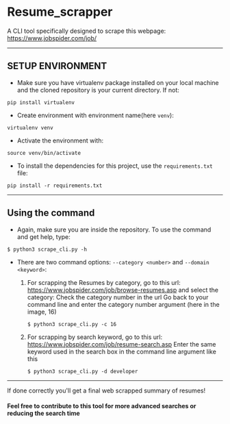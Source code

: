 # Resume_scrapper

A CLI tool specifically designed to scrape this webpage: https://www.jobspider.com/job/

<hr style="height:1px;border:none;">

## SETUP ENVIRONMENT

* Make sure you have virtualenv package installed on your local machine and the cloned repository is your current directory. If not: 
```
pip install virtualenv
```
* Create environment with environment name(here `venv`):
```
virtualenv venv
```
* Activate the environment with:
```
source venv/bin/activate
```
* To install the dependencies for this project, use the `requirements.txt` file:
```
pip install -r requirements.txt
```
<hr>

## Using the command

* Again, make sure you are inside the repository. To use the command and get help, type:
```
$ python3 scrape_cli.py -h
```
* There are two command options: `--category <number>` and `--domain <keyword>`:

  1. For scrapping the Resumes by category, go to this url: https://www.jobspider.com/job/browse-resumes.asp and select the category:
     Check the category number in the url
     Go back to your command line and enter the category number argument (here in the image, 16) <br>
     ```
     $ python3 scrape_cli.py -c 16
     ```
     
  2. For scrapping by search keyword, go to this url: https://www.jobspider.com/job/resume-search.asp
     Enter the same keyword used in the search box in the command line argument like this
     ```
     $ python3 scrape_cli.py -d developer
     ```
     
<hr>

If done correctly you'll get a final web scrapped summary of resumes!

#### Feel free to contribute to this tool for more advanced searches or reducing the search time 
